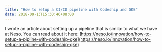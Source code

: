 ```yaml
---
title: "How to setup a CI/CD pipeline with Codeship and GKE"
date: 2018-09-15T15:30:46+08:00
---
```


I wrote an article about setting up a pipeline that is similar to what we have at Neso. You can read about it here: [https://neso.io/innovation/how-to-setup-a-pipline-with-codeship-gke](https://neso.io/innovation/how-to-setup-a-pipline-with-codeship-gke)